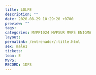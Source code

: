 ```yaml
---
title: LOLFE
description: ""
date: 2020-08-29 10:29:20 +0700
preview: ""
tags: 
categories: MVPP1024 MVPSUR MVPS ENIGMA
layout: 
permalink: /entrenador/:title.html
sex: male1
tickets: 
team: E
MVPS: 
RECORD: 1DFS
---
```

